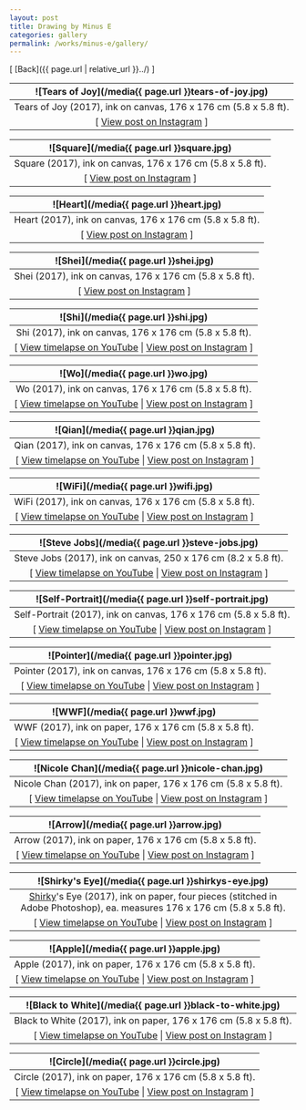 ```yaml
---
layout: post
title: Drawing by Minus E
categories: gallery
permalink: /works/minus-e/gallery/
---
```


[ [Back]({{ page.url | relative_url }}../) ]

<!--more-->

![Tears of Joy](/media{{ page.url }}tears-of-joy.jpg) |
:----------: |
Tears of Joy (2017), ink on canvas, 176 x 176 cm (5.8 x 5.8 ft). |
[ [View post on Instagram](https://www.instagram.com/p/Bc95Y9khxWx) ] |

![Square](/media{{ page.url }}square.jpg) |
:----------: |
Square (2017), ink on canvas, 176 x 176 cm (5.8 x 5.8 ft). |
[ [View post on Instagram](https://www.instagram.com/p/BZvr9fwB524) ] |

![Heart](/media{{ page.url }}heart.jpg) |
:----------: |
Heart (2017), ink on canvas, 176 x 176 cm (5.8 x 5.8 ft). |
[ [View post on Instagram](https://www.instagram.com/p/BZilgweBD1E/) ] |

![Shei](/media{{ page.url }}shei.jpg) |
:----------: |
Shei (2017), ink on canvas, 176 x 176 cm (5.8 x 5.8 ft). |
[ [View post on Instagram](https://www.instagram.com/p/BZkw5VDB0u8) ] |

![Shi](/media{{ page.url }}shi.jpg) |
:----------: |
Shi (2017), ink on canvas, 176 x 176 cm (5.8 x 5.8 ft). |
[ [View timelapse on YouTube](https://www.youtube.com/watch?v=oyqXJQERTrI&list=PLUbmjnHkwari3NY0RF9b3pnPEspcN8Fa3&index=34) \| [View post on Instagram](https://www.instagram.com/p/BVMHNjBB7f-) ] |

![Wo](/media{{ page.url }}wo.jpg) |
:----------: |
Wo (2017), ink on canvas, 176 x 176 cm (5.8 x 5.8 ft). |
[ [View timelapse on YouTube](https://www.youtube.com/watch?v=yp7iIGNgBoI&index=25&list=PLUbmjnHkwari3NY0RF9b3pnPEspcN8Fa3) \| [View post on Instagram](https://www.instagram.com/p/BTHICtaB_bG) ] |

![Qian](/media{{ page.url }}qian.jpg) |
:----------: |
Qian (2017), ink on canvas, 176 x 176 cm (5.8 x 5.8 ft). |
[ [View timelapse on YouTube](https://www.youtube.com/watch?v=CG0aTs6TAcA&index=23&list=PLUbmjnHkwari3NY0RF9b3pnPEspcN8Fa3) \| [View post on Instagram](https://www.instagram.com/p/BTHGfQ9B9n1) ] |

![WiFi](/media{{ page.url }}wifi.jpg) |
:----------: |
WiFi (2017), ink on canvas, 176 x 176 cm (5.8 x 5.8 ft). |
[ [View timelapse on YouTube](https://www.youtube.com/watch?v=lw-EPlOfwPc&index=21&list=PLUbmjnHkwari3NY0RF9b3pnPEspcN8Fa3) \| [View post on Instagram](https://www.instagram.com/p/BTHFxKIhecU) ] |

![Steve Jobs](/media{{ page.url }}steve-jobs.jpg) |
:----------: |
Steve Jobs (2017), ink on canvas, 250 x 176 cm (8.2 x 5.8 ft). |
[ [View timelapse on YouTube](https://www.youtube.com/watch?v=31gOCmoB-K0&list=PLUbmjnHkwari3NY0RF9b3pnPEspcN8Fa3&index=17) \| [View post on Instagram](https://www.instagram.com/p/BS1RfuMB0th) ] |

![Self-Portrait](/media{{ page.url }}self-portrait.jpg) |
:----------: |
Self-Portrait (2017), ink on canvas, 176 x 176 cm (5.8 x 5.8 ft). |
[ [View timelapse on YouTube](https://www.youtube.com/watch?v=5blNsJI0rAI&list=PLUbmjnHkwari3NY0RF9b3pnPEspcN8Fa3&index=15) \| [View post on Instagram](https://www.instagram.com/p/BSyvmCchYAs) ] |

![Pointer](/media{{ page.url }}pointer.jpg) |
:----------: |
Pointer (2017), ink on canvas, 176 x 176 cm (5.8 x 5.8 ft). |
[ [View timelapse on YouTube](https://www.youtube.com/watch?v=fhbiSsrGxpk&list=PLUbmjnHkwari3NY0RF9b3pnPEspcN8Fa3&index=13) \| [View post on Instagram](https://www.instagram.com/p/BSyuycbhdLv) ] |

![WWF](/media{{ page.url }}wwf.jpg) |
:----------: |
WWF (2017), ink on paper, 176 x 176 cm (5.8 x 5.8 ft). |
[ [View timelapse on YouTube](https://www.youtube.com/watch?v=TGbky44FIPo&list=PLUbmjnHkwari3NY0RF9b3pnPEspcN8Fa3&index=11) \| [View post on Instagram](https://www.instagram.com/p/BSiifc_hJ6S) ] |

![Nicole Chan](/media{{ page.url }}nicole-chan.jpg) |
:----------: |
Nicole Chan (2017), ink on paper, 176 x 176 cm (5.8 x 5.8 ft). |
[ [View timelapse on YouTube](https://www.youtube.com/watch?v=PoQ2XeFeKzw&list=PLUbmjnHkwari3NY0RF9b3pnPEspcN8Fa3&index=9) \| [View post on Instagram](https://www.instagram.com/p/BSodcVjhNyI) ] |

![Arrow](/media{{ page.url }}arrow.jpg) |
:----------: |
Arrow (2017), ink on paper, 176 x 176 cm (5.8 x 5.8 ft). |
[ [View timelapse on YouTube](https://www.youtube.com/watch?v=Z7KEnMZib3A&list=PLUbmjnHkwari3NY0RF9b3pnPEspcN8Fa3&index=5) \| [View post on Instagram](https://www.instagram.com/p/BUyCGTyh-XG/) ] |

![Shirky's Eye](/media{{ page.url }}shirkys-eye.jpg) |
:----------: |
[Shirky](https://twitter.com/cshirky)'s Eye (2017), ink on paper, four pieces (stitched in Adobe Photoshop), ea. measures 176 x 176 cm (5.8 x 5.8 ft). |
[ [View timelapse on YouTube](https://www.youtube.com/watch?v=wj-Hresq3hk&index=5&list=PLUbmjnHkwari3NY0RF9b3pnPEspcN8Fa3) \| [View post on Instagram](https://www.instagram.com/p/BSmCREzh_l4) ] |

![Apple](/media{{ page.url }}apple.jpg) |
:----------: |
Apple (2017), ink on paper, 176 x 176 cm (5.8 x 5.8 ft). |
[ [View timelapse on YouTube](https://www.youtube.com/watch?v=GS59z3VHTE0&index=1&list=PLUbmjnHkwari3NY0RF9b3pnPEspcN8Fa3) \| [View post on Instagram](instagram) ] |

![Black to White](/media{{ page.url }}black-to-white.jpg) |
:----------: |
Black to White (2017), ink on paper, 176 x 176 cm (5.8 x 5.8 ft). |
[ [View timelapse on YouTube](https://www.youtube.com/watch?v=A5xvXlm1Z6Y&index=2&list=PLUbmjnHkwari3NY0RF9b3pnPEspcN8Fa3) \| [View post on Instagram](https://www.instagram.com/p/BSk3tSfBBW1) ] |

![Circle](/media{{ page.url }}circle.jpg) |
:----------: |
Circle (2017), ink on paper, 176 x 176 cm (5.8 x 5.8 ft). |
[ [View timelapse on YouTube](https://www.youtube.com/watch?v=2CtnjfjEHI0&index=3&list=PLUbmjnHkwari3NY0RF9b3pnPEspcN8Fa3) \| [View post on Instagram](https://www.instagram.com/p/BSiifc_hJ6S) ] |
